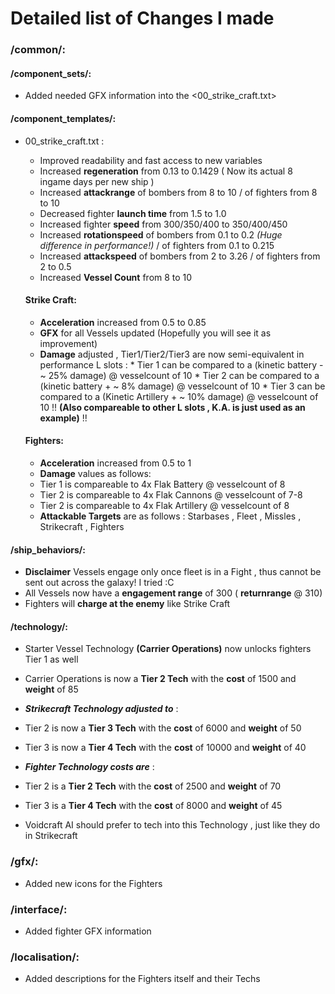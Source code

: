 # Detailed list of Changes I made

### /common/: 

#### /component_sets/: 
  * Added needed GFX information into the <00_strike_craft.txt>

#### /component_templates/:
  * 00_strike_craft.txt :
    * Improved readability and fast access to new variables
    * Increased **regeneration** from 0.13 to 0.1429 ( Now its actual 8 ingame days per new ship )
    * Increased **attackrange** of bombers from 8 to 10 / of fighters from 8 to 10
    * Decreased fighter **launch time** from 1.5 to 1.0
    * Increased fighter **speed** from 300/350/400 to 350/400/450
    * Increased **rotationspeed** of bombers from 0.1 to 0.2 _(Huge difference in performance!)_ / of fighters from 0.1 to 0.215
    * Increased **attackspeed** of bombers from 2 to 3.26 / of fighters from 2 to 0.5
    * Increased **Vessel Count** from 8 to 10
    
    #### Strike Craft:
       * **Acceleration** increased from 0.5 to 0.85
       * **GFX** for all Vessels updated (Hopefully you will see it as improvement)
       * **Damage** adjusted , Tier1/Tier2/Tier3 are now semi-equivalent in performance L slots :
        * Tier 1 can be compared to a (kinetic battery - ~ 25% damage) @ vesselcount of 10
        * Tier 2 can be compared to a (kinetic battery + ~ 8% damage) @ vesselcount of 10
        * Tier 3 can be compared to a (Kinetic Artillery + ~ 10% damage) @ vesselcount of 10
        !! **(Also compareable to other L slots , K.A. is just used as an example)** !!
    
    #### Fighters:
      * **Acceleration** increased from 0.5 to 1
      * **Damage** values as follows:
       * Tier 1 is compareable to 4x Flak Battery @ vesselcount of 8
       * Tier 2 is compareable to 4x Flak Cannons @ vesselcount of 7-8
       * Tier 2 is compareable to 4x Flak Artillery @ vesselcount of 8
      * **Attackable Targets** are as follows : Starbases , Fleet , Missles , Strikecraft , Fighters

#### /ship_behaviors/:
 * **Disclaimer** Vessels engage only once fleet is in a Fight , thus cannot be sent out across the galaxy! I tried :C
 * All Vessels now have a **engagement range** of 300 ( __returnrange__ @ 310)
 * Fighters will **charge at the enemy** like Strike Craft

#### /technology/:
 * Starter Vessel Technology __(Carrier Operations)__ now unlocks fighters Tier 1 as well
 * Carrier Operations is now a __Tier 2 Tech__ with the **cost** of 1500 and **weight** of 85
 
 * **_Strikecraft Technology adjusted to_** : 
  * Tier 2 is now a __Tier 3 Tech__ with the **cost** of 6000 and **weight** of 50
  * Tier 3 is now a __Tier 4 Tech__ with the **cost** of 10000 and **weight** of 40
 
 * **_Fighter Technology costs are_** :
  * Tier 2 is a __Tier 2 Tech__ with the **cost** of 2500 and **weight** of 70
  * Tier 3 is a __Tier 4 Tech__ with the **cost** of 8000 and **weight** of 45
  * Voidcraft AI should prefer to tech into this Technology , just like they do in Strikecraft
  
### /gfx/:
 * Added new icons for the Fighters
 
### /interface/:
 * Added fighter GFX information
 
### /localisation/:
 * Added descriptions for the Fighters itself and their Techs
       
